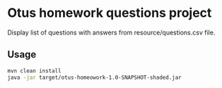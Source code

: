 # Otus homework questions project

Display list of questions with answers from resource/questions.csv file.

## Usage
```bash
mvn clean install
java -jar target/otus-homeowork-1.0-SNAPSHOT-shaded.jar 
```